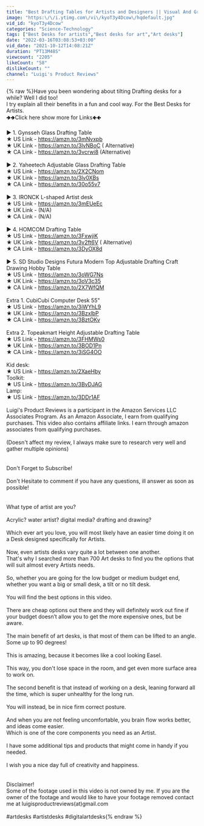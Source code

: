 ```yaml
---
title: "Best Drafting Tables for Artists and Designers || Visual And Graphic Art"
image: "https:\/\/i.ytimg.com\/vi\/kyoT3y4Dcow\/hqdefault.jpg"
vid_id: "kyoT3y4Dcow"
categories: "Science-Technology"
tags: ["Best Desks for artists","Best desks for art","Art desks"]
date: "2022-03-16T03:08:53+03:00"
vid_date: "2021-10-12T14:08:21Z"
duration: "PT13M48S"
viewcount: "2205"
likeCount: "58"
dislikeCount: ""
channel: "Luigi's Product Reviews"
---
```

{% raw %}Have you been wondering about tilting Drafting desks for a while? Well I did too!<br />I try explain all their benefits in a fun and cool way. For the Best Desks for Artists.<br />                                 🢂🢂Click here show more for Links🢀🢀<br /><br />► 1. Gynsseh Glass Drafting Table<br />★ US Link - <a rel="nofollow" target="blank" href="https://amzn.to/3mNvxpb">https://amzn.to/3mNvxpb</a><br />★ UK Link - <a rel="nofollow" target="blank" href="https://amzn.to/3lvNBoC">https://amzn.to/3lvNBoC</a> ( Alternative)<br />★ CA Link - <a rel="nofollow" target="blank" href="https://amzn.to/3vcrwi8">https://amzn.to/3vcrwi8</a> (Alternative)<br /><br />► 2. Yaheetech Adjustable Glass Drafting Table<br />★ US Link - <a rel="nofollow" target="blank" href="https://amzn.to/2X2CNom">https://amzn.to/2X2CNom</a><br />★ UK Link -  <a rel="nofollow" target="blank" href="https://amzn.to/3lv0XBs">https://amzn.to/3lv0XBs</a><br />★ CA Link - <a rel="nofollow" target="blank" href="https://amzn.to/30o55v7">https://amzn.to/30o55v7</a><br /><br />► 3. IRONCK L-shaped Artist desk<br />★ US Link - <a rel="nofollow" target="blank" href="https://amzn.to/3mEUeEc">https://amzn.to/3mEUeEc</a><br />★ UK Link -  (N/A)<br />★ CA Link -  (N/A)<br /><br />► 4. HOMCOM Drafting Table<br />★ US Link - <a rel="nofollow" target="blank" href="https://amzn.to/3FxwjiK">https://amzn.to/3FxwjiK</a><br />★ UK Link -  <a rel="nofollow" target="blank" href="https://amzn.to/3v2ft6V">https://amzn.to/3v2ft6V</a> ( Alternative)<br />★ CA Link -  <a rel="nofollow" target="blank" href="https://amzn.to/3DyOX8d">https://amzn.to/3DyOX8d</a><br /><br />► 5. SD Studio Designs Futura Modern Top Adjustable Drafting Craft Drawing Hobby Table<br />★ US Link - <a rel="nofollow" target="blank" href="https://amzn.to/3oWG7Ns">https://amzn.to/3oWG7Ns</a><br />★ UK Link - <a rel="nofollow" target="blank" href="https://amzn.to/3oV3c35">https://amzn.to/3oV3c35</a><br />★ CA Link - <a rel="nofollow" target="blank" href="https://amzn.to/2X7WfQM">https://amzn.to/2X7WfQM</a><br /><br />Extra 1. CubiCubi Computer Desk 55&quot;<br />★ US Link - <a rel="nofollow" target="blank" href="https://amzn.to/3iWYhL9">https://amzn.to/3iWYhL9</a><br />★ UK Link - <a rel="nofollow" target="blank" href="https://amzn.to/3BzxlbP">https://amzn.to/3BzxlbP</a><br />★ CA Link - <a rel="nofollow" target="blank" href="https://amzn.to/3BztOKv">https://amzn.to/3BztOKv</a><br /><br />Extra 2. Topeakmart Height Adjustable Drafting Table<br />★ US Link -  <a rel="nofollow" target="blank" href="https://amzn.to/3FHMWs0">https://amzn.to/3FHMWs0</a><br />★ UK Link - <a rel="nofollow" target="blank" href="https://amzn.to/3BOD1Pn">https://amzn.to/3BOD1Pn</a><br />★ CA Link - <a rel="nofollow" target="blank" href="https://amzn.to/3iSG4OO">https://amzn.to/3iSG4OO</a><br /><br />Kid desk:<br />★ US Link -  <a rel="nofollow" target="blank" href="https://amzn.to/2XaeHby">https://amzn.to/2XaeHby</a><br />Toolkit:<br />★ US Link -  <a rel="nofollow" target="blank" href="https://amzn.to/3BvDJAG">https://amzn.to/3BvDJAG</a><br />Lamp:<br />★ US Link -  <a rel="nofollow" target="blank" href="https://amzn.to/3DDr1AF">https://amzn.to/3DDr1AF</a><br /><br />Luigi's Product Reviews is a participant in the Amazon Services LLC Associates Program. As an Amazon Associate, I earn from qualifying purchases. This video also contains affiliate links. I earn through amazon associates from qualifying purchases.<br /><br />(Doesn't affect my review, I always make sure to research very well and gather multiple opinions)<br /><br /><br />Don't Forget to Subscribe!<br /><br />Don't Hesitate to comment if you have any questions, ill answer as soon as possible!<br /><br /><br />What type of artist are you?<br /><br />Acrylic? water artist? digital media? drafting and drawing?<br /><br />Which ever art you love, you will most likely have an easier time doing it on a Desk designed specifically for Artists.<br /><br />Now, even artists desks vary quite a lot between one another.<br />That's why I searched more than 700 Art desks to find you the options that will suit almost every Artists needs.<br /><br />So, whether you are going for the low budget or medium budget end, whether you want a big or small desk, a tilt or no tilt desk.<br /><br />You will find the best options in this video.<br /><br />There are cheap options out there and they will definitely work out fine if your budget doesn’t allow you to get the more expensive ones, but be aware.<br /><br />The main benefit of art desks, is that most of them can be lifted to an angle.<br />Some up to 90 degrees!<br /><br />This is amazing, because it becomes like a cool looking Easel.<br /><br />This way, you don't lose space in the room, and get even more surface area to work on.<br /><br />The second benefit is that instead of working on a desk, leaning forward all the time, which is super unhealthy for the long run.<br /><br />You will instead, be in nice firm correct posture.<br /><br />And when you are not feeling uncomfortable, you brain flow works better, and ideas come easier.<br />Which is one of the core components you need as an Artist.<br /><br />I have some additional tips and products that might come in handy if you needed.<br /><br />I wish you a nice day full of creativity and happiness.<br /><br /><br />Disclaimer! <br />Some of the footage used in this video is not owned by me. If you are the owner of the footage and would like to have your footage removed contact me at luigisproductreviews(at)gmail.com <br /><br />#artdesks #artistdesks #digitalartdesks{% endraw %}
